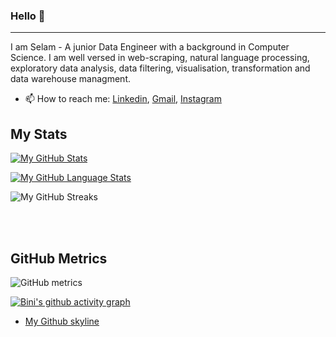 ### Hello 👋
---
I am Selam - A junior Data Engineer with a background in Computer Science. I am well versed in web-scraping, natural language processing, exploratory data analysis, data filtering, visualisation, transformation and data warehouse managment.

- 📫 How to reach me: [Linkedin](https://www.linkedin.com/in/selam-ayehubirhan-897a6321a), [Gmail](kabodshekinah@gmail.com), [Instagram](https://www.instagram.com/invites/contact/?i=1lhde2ovubw9&utm_content=471xav7)


 
 ## My Stats

[![My GitHub Stats](https://github-readme-stats.vercel.app/api/?username=sel66&count_private=true&theme=buefy&showicons=true)](https://github-readme-stats.vercel.app/api/?username=sel6&count_private=true&theme=buefy&showicons=true)

[![My GitHub Language Stats](https://github-readme-stats.vercel.app/api/top-langs/?username=sel6&langs_count=5&theme=buefy)](https://github-readme-stats.vercel.app/api/top-langs/?username=sel6&langs_count=5&theme=buefy)

![My GitHub Streaks](https://github-readme-streak-stats.herokuapp.com/?user=sel6&)

<br />
<br />

## GitHub Metrics

![GitHub metrics](https://metrics.lecoq.io/sel6)

[![Bini's github activity graph](https://activity-graph.herokuapp.com/graph?username=sel6&theme=dracula)](https://github.com/sel6/github-readme-activity-graph)

- [My Github skyline](https://skyline.github.com/sel6/2021)

